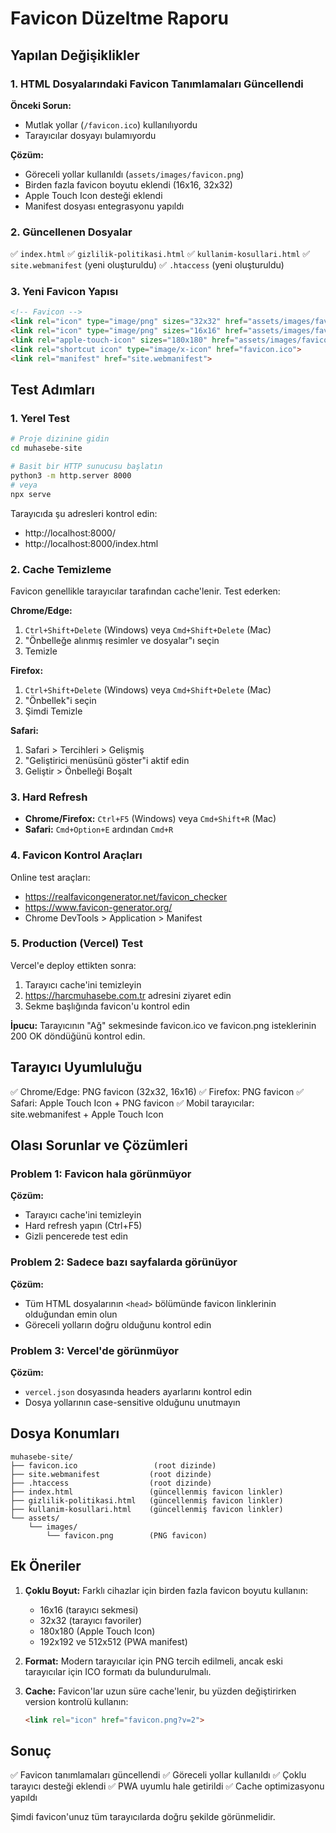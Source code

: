 # Favicon Düzeltme Raporu

## Yapılan Değişiklikler

### 1. HTML Dosyalarındaki Favicon Tanımlamaları Güncellendi

**Önceki Sorun:**
- Mutlak yollar (`/favicon.ico`) kullanılıyordu
- Tarayıcılar dosyayı bulamıyordu

**Çözüm:**
- Göreceli yollar kullanıldı (`assets/images/favicon.png`)
- Birden fazla favicon boyutu eklendi (16x16, 32x32)
- Apple Touch Icon desteği eklendi
- Manifest dosyası entegrasyonu yapıldı

### 2. Güncellenen Dosyalar

✅ `index.html`
✅ `gizlilik-politikasi.html`
✅ `kullanim-kosullari.html`
✅ `site.webmanifest` (yeni oluşturuldu)
✅ `.htaccess` (yeni oluşturuldu)

### 3. Yeni Favicon Yapısı

```html
<!-- Favicon -->
<link rel="icon" type="image/png" sizes="32x32" href="assets/images/favicon.png">
<link rel="icon" type="image/png" sizes="16x16" href="assets/images/favicon.png">
<link rel="apple-touch-icon" sizes="180x180" href="assets/images/favicon.png">
<link rel="shortcut icon" type="image/x-icon" href="favicon.ico">
<link rel="manifest" href="site.webmanifest">
```

## Test Adımları

### 1. Yerel Test
```bash
# Proje dizinine gidin
cd muhasebe-site

# Basit bir HTTP sunucusu başlatın
python3 -m http.server 8000
# veya
npx serve
```

Tarayıcıda şu adresleri kontrol edin:
- http://localhost:8000/
- http://localhost:8000/index.html

### 2. Cache Temizleme

Favicon genellikle tarayıcılar tarafından cache'lenir. Test ederken:

**Chrome/Edge:**
1. `Ctrl+Shift+Delete` (Windows) veya `Cmd+Shift+Delete` (Mac)
2. "Önbelleğe alınmış resimler ve dosyalar"ı seçin
3. Temizle

**Firefox:**
1. `Ctrl+Shift+Delete` (Windows) veya `Cmd+Shift+Delete` (Mac)
2. "Önbellek"i seçin
3. Şimdi Temizle

**Safari:**
1. Safari > Tercihleri > Gelişmiş
2. "Geliştirici menüsünü göster"i aktif edin
3. Geliştir > Önbelleği Boşalt

### 3. Hard Refresh

- **Chrome/Firefox:** `Ctrl+F5` (Windows) veya `Cmd+Shift+R` (Mac)
- **Safari:** `Cmd+Option+E` ardından `Cmd+R`

### 4. Favicon Kontrol Araçları

Online test araçları:
- https://realfavicongenerator.net/favicon_checker
- https://www.favicon-generator.org/
- Chrome DevTools > Application > Manifest

### 5. Production (Vercel) Test

Vercel'e deploy ettikten sonra:

1. Tarayıcı cache'ini temizleyin
2. https://harcmuhasebe.com.tr adresini ziyaret edin
3. Sekme başlığında favicon'u kontrol edin

**İpucu:** Tarayıcının "Ağ" sekmesinde favicon.ico ve favicon.png isteklerinin 200 OK döndüğünü kontrol edin.

## Tarayıcı Uyumluluğu

✅ Chrome/Edge: PNG favicon (32x32, 16x16)
✅ Firefox: PNG favicon
✅ Safari: Apple Touch Icon + PNG favicon
✅ Mobil tarayıcılar: site.webmanifest + Apple Touch Icon

## Olası Sorunlar ve Çözümleri

### Problem 1: Favicon hala görünmüyor
**Çözüm:**
- Tarayıcı cache'ini temizleyin
- Hard refresh yapın (Ctrl+F5)
- Gizli pencerede test edin

### Problem 2: Sadece bazı sayfalarda görünüyor
**Çözüm:**
- Tüm HTML dosyalarının `<head>` bölümünde favicon linklerinin olduğundan emin olun
- Göreceli yolların doğru olduğunu kontrol edin

### Problem 3: Vercel'de görünmüyor
**Çözüm:**
- `vercel.json` dosyasında headers ayarlarını kontrol edin
- Dosya yollarının case-sensitive olduğunu unutmayın

## Dosya Konumları

```
muhasebe-site/
├── favicon.ico                 (root dizinde)
├── site.webmanifest           (root dizinde)
├── .htaccess                  (root dizinde)
├── index.html                 (güncellenmiş favicon linkler)
├── gizlilik-politikasi.html   (güncellenmiş favicon linkler)
├── kullanim-kosullari.html    (güncellenmiş favicon linkler)
└── assets/
    └── images/
        └── favicon.png        (PNG favicon)
```

## Ek Öneriler

1. **Çoklu Boyut:** Farklı cihazlar için birden fazla favicon boyutu kullanın:
   - 16x16 (tarayıcı sekmesi)
   - 32x32 (tarayıcı favoriler)
   - 180x180 (Apple Touch Icon)
   - 192x192 ve 512x512 (PWA manifest)

2. **Format:** Modern tarayıcılar için PNG tercih edilmeli, ancak eski tarayıcılar için ICO formatı da bulundurulmalı.

3. **Cache:** Favicon'lar uzun süre cache'lenir, bu yüzden değiştirirken version kontrolü kullanın:
   ```html
   <link rel="icon" href="favicon.png?v=2">
   ```

## Sonuç

✅ Favicon tanımlamaları güncellendi
✅ Göreceli yollar kullanıldı
✅ Çoklu tarayıcı desteği eklendi
✅ PWA uyumlu hale getirildi
✅ Cache optimizasyonu yapıldı

Şimdi favicon'unuz tüm tarayıcılarda doğru şekilde görünmelidir.

